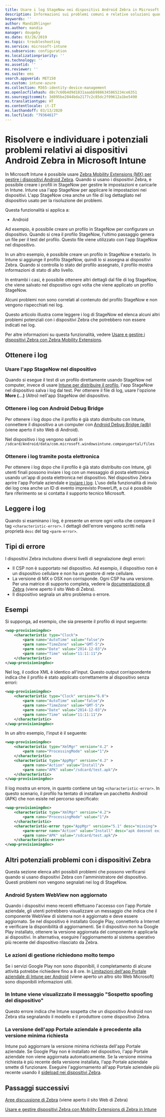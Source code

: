```yaml
---
title: Usare i log StageNow nei dispositivi Android Zebra in Microsoft Intune - Azure | Microsoft Docs
description: Informazioni sui problemi comuni e relative soluzioni quando si usa StageNow nei dispositivi Android con Microsoft Intune. Viene anche illustrato come ottenere i log e sono riportati esempi di come leggere i log per informazioni su operazioni riuscite o errori.
keywords: ''
author: MandiOhlinger
ms.author: mandia
manager: dougeby
ms.date: 03/26/2019
ms.topic: troubleshooting
ms.service: microsoft-intune
ms.subservice: configuration
ms.localizationpriority: ''
ms.technology: ''
ms.assetid: ''
ms.reviewer: ''
ms.suite: ems
search.appverid: MET150
ms.custom: intune-azure
ms.collection: M365-identity-device-management
ms.openlocfilehash: d8c7c60b4d9d1831aaabb9886345865234ce6351
ms.sourcegitcommit: 3d895be2844bda2177c2c85dc2f09612a1be5490
ms.translationtype: HT
ms.contentlocale: it-IT
ms.lasthandoff: 03/13/2020
ms.locfileid: "79364617"
---
```

# <a name="troubleshoot-and-see-potential-issues-on-android-zebra-devices-in-microsoft-intune"></a>Risolvere e individuare i potenziali problemi relativi ai dispositivi Android Zebra in Microsoft Intune



In Microsoft Intune è possibile usare [Zebra Mobility Extensions (MX) per gestire i dispositivi Android Zebra](android-zebra-mx-overview.md). Quando si usano i dispositivi Zebra, è possibile creare i profili in StageNow per gestire le impostazioni e caricarle in Intune. Intune usa l'app StageNow per applicare le impostazioni nei dispositivi. L'app StageNow crea anche un file di log dettagliato nel dispositivo usato per la risoluzione dei problemi.

Questa funzionalità si applica a:

- Android

Ad esempio, è possibile creare un profilo in StageNow per configurare un dispositivo. Quando si crea il profilo StageNow, l'ultimo passaggio genera un file per il test del profilo. Questo file viene utilizzato con l'app StageNow nel dispositivo.

In un altro esempio, è possibile creare un profilo in StageNow e testarlo. In Intune si aggiunge il profilo StageNow, quindi lo si assegna ai dispositivi Zebra. Quando si controlla lo stato del profilo assegnato, il profilo mostra informazioni di stato di alto livello.

In entrambi i casi, è possibile ottenere altri dettagli dal file di log StageNow, che viene salvato nel dispositivo ogni volta che viene applicato un profilo StageNow.

Alcuni problemi non sono correlati al contenuto del profilo StageNow e non vengono rispecchiati nei log.

Questo articolo illustra come leggere i log di StageNow ed elenca alcuni altri problemi potenziali con i dispositivi Zebra che potrebbero non essere indicati nei log.

Per altre informazioni su questa funzionalità, vedere [Usare e gestire i dispositivi Zebra con Zebra Mobility Extensions](android-zebra-mx-overview.md).

## <a name="get-the-logs"></a>Ottenere i log

### <a name="use-the-stagenow-app-on-the-device"></a>Usare l'app StageNow nel dispositivo
Quando si esegue il test di un profilo direttamente usando StageNow nel computer, invece di usare [Intune per distribuire il profilo](android-zebra-mx-overview.md#step-4-create-a-device-management-profile-in-stagenow), l'app StageNow nel dispositivo salva i log dal test. Per ottenere il file di log, usare l'opzione **More (...)** (Altro) nell'app StageNow del dispositivo.

### <a name="get-logs-using-android-debug-bridge"></a>Ottenere i log con Android Debug Bridge
Per ottenere i log dopo che il profilo è già stato distribuito con Intune, connettere il dispositivo a un computer con [Android Debug Bridge (adb)](https://developer.android.com/studio/command-line/adb) (viene aperto il sito Web di Android).

Nel dispositivo i log vengono salvati in `/sdcard/Android/data/com.microsoft.windowsintune.companyportal/files`

### <a name="get-logs-from-email"></a>Ottenere i log tramite posta elettronica
Per ottenere i log dopo che il profilo è già stato distribuito con Intune, gli utenti finali possono inviare i log con un messaggio di posta elettronica usando un'app di posta elettronica nel dispositivo. Nel dispositivo Zebra aprire l'app Portale aziendale e [inviare i log](https://docs.microsoft.com/user-help/send-logs-to-your-it-admin-by-email-android). L'uso della funzionalità di invio dei log crea anche un ID di evento imprevisto PowerLift, a cui è possibile fare riferimento se si contatta il supporto tecnico Microsoft.

## <a name="read-the-logs"></a>Leggere i log

Quando si esaminano i log, è presente un errore ogni volta che compare il tag `<characteristic-error>`. I dettagli dell'errore vengono scritti nella proprietà `desc` del tag `<parm-error>`.

## <a name="error-types"></a>Tipi di errore

I dispositivi Zebra includono diversi livelli di segnalazione degli errori:

- Il CSP non è supportato nel dispositivo. Ad esempio, il dispositivo non è un dispositivo cellulare e non ha un gestore di rete cellulare.
- La versione di MX o OSX non corrisponde. Ogni CSP ha una versione. Per una matrice di supporto completa, vedere la [documentazione di Zebra](http://techdocs.zebra.com/mx/) (viene aperto il sito Web di Zebra).
- Il dispositivo segnala un altro problema o errore.

## <a name="examples"></a>Esempi

Si supponga, ad esempio, che sia presente il profilo di input seguente:

```xml
<wap-provisioningdoc>
    <characteristic type="Clock">
        <parm name="AutoTime" value="false"/>
        <parm name="TimeZone" value="GMT-5"/>
        <parm name="Date" value="2014-12-03"/>
        <parm name="Time" value="11:11:11"/>
    </characteristic>
</wap-provisioningdoc>
```

Nel log, il codice XML è identico all'input. Questo output corrispondente indica che il profilo è stato applicato correttamente al dispositivo senza errori:

```xml
<wap-provisioningdoc>
    <characteristic type="Clock" version="6.0">
        <parm name="AutoTime" value="false"/>
        <parm name="TimeZone" value="GMT-5"/>
        <parm name="Date" value="2014-12-03"/>
        <parm name="Time" value="11:11:11"/>
    </characteristic>
</wap-provisioningdoc>
```

In un altro esempio, l'input è il seguente:

```xml
<wap-provisioningdoc>
    <characteristic type="XmlMgr" version="4.2" >
        <parm name="ProcessingMode" value="1"/>
    </characteristic>
    <characteristic type="AppMgr" version="4.2" >
        <parm name="Action" value="Install"/>
        <parm name="APK" value="/sdcard/test.apk"/>
    </characteristic>
</wap-provisioningdoc>
```

Il log mostra un errore, in quanto contiene un tag `<characteristic-error>`. In questo scenario, il profilo ha tentato di installare un pacchetto Android (APK) che non esiste nel percorso specificato:

```xml
<wap-provisioningdoc>
    <characteristic type="XmlMgr" version="4.2">
        <parm name="ProcessingMode" value="1"/>
    </characteristic>
    <characteristic-error type="AppMgr" version="5.1" desc="missing">
        <parm-error name="Action" value="Install" desc="apk doesnot exist in the path"/>
        <parm name="APK" value="/sdcard/test.apk"/>
    </characteristic-error>
</wap-provisioningdoc>
```

## <a name="other-potential-issues-with-zebra-devices"></a>Altri potenziali problemi con i dispositivi Zebra

Questa sezione elenca altri possibili problemi che possono verificarsi quando si usano dispositivi Zebra con l'amministratore del dispositivo. Questi problemi non vengono segnalati nei log di StageNow.

### <a name="android-system-webview-is-out-of-date"></a>Android System WebView non aggiornato

Quando i dispositivi meno recenti effettuano l'accesso con l'app Portale aziendale, gli utenti potrebbero visualizzare un messaggio che indica che il componente WebView di sistema non è aggiornato e deve essere aggiornato. Se nel dispositivo è installato Google Play, connetterlo a Internet e verificare la disponibilità di aggiornamenti. Se il dispositivo non ha Google Play installato, ottenere la versione aggiornata del componente e applicarla ai dispositivi. In alternativa, eseguire l'aggiornamento al sistema operativo più recente del dispositivo rilasciato da Zebra.

### <a name="management-actions-take-a-long-time"></a>Le azioni di gestione richiedono molto tempo

Se i servizi Google Play non sono disponibili, il completamento di alcune attività potrebbe richiedere fino a 8 ore. In [Limitazioni dell'app Portale aziendale di Intune per Android](https://support.microsoft.com/help/3211588/limitations-of-intune-company-portal-app-for-android-in-china) (viene aperto un altro sito Web Microsoft) sono disponibili informazioni utili.

### <a name="device-spoofing-suspected-shows-in-intune"></a>In Intune viene visualizzato il messaggio "Sospetto spoofing del dispositivo"

Questo errore indica che Intune sospetta che un dispositivo Android non Zebra stia segnalando il modello e il produttore come dispositivo Zebra.

### <a name="company-portal-app-is-older-than-minimum-required-version"></a>La versione dell'app Portale aziendale è precedente alla versione minima richiesta

Intune può aggiornare la versione minima richiesta dell'app Portale aziendale. Se Google Play non è installato nel dispositivo, l'app Portale aziendale non viene aggiornata automaticamente. Se la versione minima richiesta è più recente della versione installata, l'app Portale aziendale smette di funzionare. Eseguire l'aggiornamento all'app Portale aziendale più recente usando il [sideload nei dispositivi Zebra](android-zebra-mx-overview.md#sideload-the-company-portal-app).

## <a name="next-steps"></a>Passaggi successivi

[Aree discussione di Zebra](https://developer.zebra.com/community/home/discussions) (viene aperto il sito Web di Zebra)

[Usare e gestire dispositivi Zebra con Mobility Extensions di Zebra in Intune](android-zebra-mx-overview.md)
